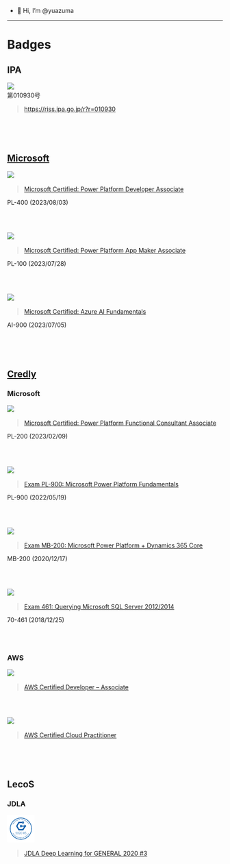 - 👋 Hi, I’m @yuazuma

---

# Badges

## IPA

<img src="https://user-images.githubusercontent.com/44966997/127832112-bf28d5f6-be68-44a5-ae1a-be03ecc03cff.png" height="64">
<br>
第010930号

> https://riss.ipa.go.jp/r?r=010930

<br><br><br>

## [Microsoft](https://learn.microsoft.com/ja-jp/users/48268433)

<img src="https://learn.microsoft.com/media/learn/certification/badges/microsoft-certified-associate-badge.svg" height="64">

> [Microsoft Certified: Power Platform Developer Associate](https://learn.microsoft.com/ja-jp/users/48268433/credentials/certification/power-platform-developer-associate)

PL-400 (2023/08/03)

<br><br>

<img src="https://learn.microsoft.com/media/learn/certification/badges/microsoft-certified-associate-badge.svg" height="64">

> [Microsoft Certified: Power Platform App Maker Associate](https://learn.microsoft.com/ja-jp/users/48268433/credentials/certification/power-platform-app-maker)

PL-100 (2023/07/28)

<br><br>

<img src="https://learn.microsoft.com/media/learn/certification/badges/microsoft-certified-fundamentals-badge.svg" height="64">

> [Microsoft Certified: Azure AI Fundamentals](https://learn.microsoft.com/ja-jp/users/48268433/credentials/certification/azure-ai-fundamentals)

AI-900 (2023/07/05)

<br><br><br>

## [Credly](https://www.credly.com/users/yuta-azuma)

### Microsoft

<img src="https://user-images.githubusercontent.com/44966997/217959557-d6a11b68-83da-4d20-b1e0-18fbf6e17e3b.png" height="64">

> [Microsoft Certified: Power Platform Functional Consultant Associate](https://www.credly.com/badges/7d33992e-11ba-4939-9157-90e9634574d4/public_url)

PL-200 (2023/02/09)

<br><br>

<img src="https://user-images.githubusercontent.com/44966997/169260267-183af4d2-141c-4acc-b9e7-cc4983ddb752.png" height="64">

> [Exam PL-900: Microsoft Power Platform Fundamentals](https://www.credly.com/badges/470dec90-c7de-4003-87af-0cf09267b2ae/public_url)

PL-900 (2022/05/19)

<br><br>

<img src="https://user-images.githubusercontent.com/44966997/127831167-ee8aa995-129e-45e3-a6b9-c961b163fb34.png" height="64">

> [Exam MB-200: Microsoft Power Platform + Dynamics 365 Core](https://www.credly.com/badges/1dd66df4-4a22-444e-82a4-549508ac4726/public_url)

MB-200 (2020/12/17)

<br><br>

<img src="https://user-images.githubusercontent.com/44966997/127831108-0d116273-f8e4-414b-972a-d1de46756a93.png" height="64">

> [Exam 461: Querying Microsoft SQL Server 2012/2014](https://www.credly.com/badges/1076565a-6f49-4869-9cc6-a9e802ef06e4/public_url)

70-461 (2018/12/25)

<br><br>

### AWS

<img src="https://user-images.githubusercontent.com/44966997/177060061-d19de4a8-31de-4dab-bb64-05e7b081d468.png" height="64">

> [AWS Certified Developer – Associate](https://www.credly.com/badges/5a17c5ea-96da-4918-ad78-0e01497c2e9e/public_url)

<br><br>

<img src="https://user-images.githubusercontent.com/44966997/127831202-3c31f192-8050-4ca1-b319-ab9fb72667d8.png" height="64">

> [AWS Certified Cloud Practitioner](https://www.credly.com/badges/e2e89f43-9c8e-46d9-ae21-225f21e90efb/public_url)

<br><br><br>

## LecoS

### JDLA

<img src="https://raw.githubusercontent.com/yuazuma/yuazuma/main/bDFydFVvUnpzdHRIbytibkFRZjlJdz09.png" height="64">

> [JDLA Deep Learning for GENERAL 2020 #3](https://nlp.netlearning.co.jp/api/v1.0/openBadge/v2/Wallet/Public/GetAssertionShare/bDFydFVvUnpzdHRIbytibkFRZjlJdz09)
